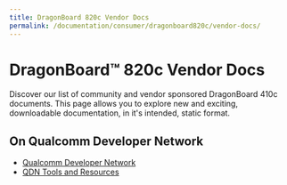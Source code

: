 ```yaml
---
title: DragonBoard 820c Vendor Docs
permalink: /documentation/consumer/dragonboard820c/vendor-docs/
---
```

# DragonBoard™ 820c Vendor Docs

Discover our list of community and vendor sponsored DragonBoard 410c documents. This page allows you to explore new and exciting, downloadable documentation, in it's intended, static format.

## On Qualcomm Developer Network

- [Qualcomm Developer Network](https://developer.qualcomm.com/hardware/dragonboard-820c)
- [QDN Tools and Resources](https://developer.qualcomm.com/hardware/snapdragon-820e/tools)